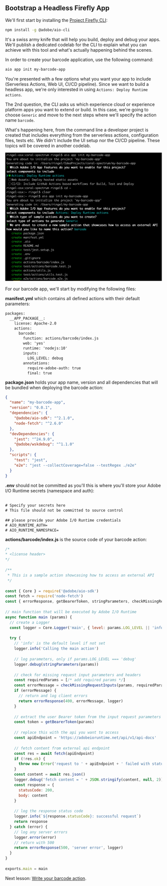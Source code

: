 ## Bootstrap a Headless Firefly App

We'll first start by installing the [Project Firefly CLI](https://github.com/adobe/aio-cli): 
```bash
npm install -g @adobe/aio-cli
```     
It's a swiss army knife that will help you build, deploy and debug your apps. We'll publish a dedicated codelab for the CLI to explain what you can achieve with this tool and what's actually happening behind the scenes.

In order to create your barcode application, use the following command:
```bash
aio app init my-barcode-app 
```

You're presented with a few options what you want your app to include (Serverless Actions, Web UI, CI/CD pipeline). Since we want to build a headless app, we're only interested in using `Actions: Deploy Runtime actions`.

The 2nd question, the CLI asks us which experience cloud or experience platform apps you want to extend or build. In this case, we're going to choose `Generic` and move to the next steps where we'll specify the action name `barcode`.  

What's happening here, from the command line a developer project is created that includes everything from the serverless actions, configuration files, tests etc. We didn't include the UI setup nor the CI/CD pipeline. These topics will be covered in another codelab.
 
![bootstrap](assets/bootstrap.png) 

For our barcode app, we'll start by modifying the following files:

**manifest.yml** which contains all defined actions with their default parameters:

```
packages:
  __APP_PACKAGE__:
    license: Apache-2.0
    actions:
      barcode:
        function: actions/barcode/index.js
        web: 'yes'
        runtime: 'nodejs:10'
        inputs:
          LOG_LEVEL: debug
        annotations:
          require-adobe-auth: true
          final: true

```

**package.json** holds your app name, version and all dependencies that will be bundled when deploying the barcode action:

```json
{
  "name": "my-barcode-app",
  "version": "0.0.1",
  "dependencies": {
    "@adobe/aio-sdk": "^2.1.0",
    "node-fetch": "^2.6.0"
  },
  "devDependencies": {
    "jest": "^24.9.0",
    "@adobe/wskdebug": "^1.1.0"
  },
  "scripts": {
    "test": "jest",
    "e2e": "jest --collectCoverage=false --testRegex ./e2e"
  }
}
```
 
**.env** should not be committed as you'll this is where you'll store your Adobe I/O Runtime secrets (namespace and auth):

```

# Specify your secrets here
# This file should not be committed to source control

## please provide your Adobe I/O Runtime credentials
# AIO_RUNTIME_AUTH=
# AIO_RUNTIME_NAMESPACE=
```

**actions/barcode/index.js** is the source code of your barcode action:       

```javascript
/*
* <license header>
*/

/**
 * This is a sample action showcasing how to access an external API
 */

const { Core } = require('@adobe/aio-sdk')
const fetch = require('node-fetch')
const { errorResponse, getBearerToken, stringParameters, checkMissingRequestInputs } = require('../utils')

// main function that will be executed by Adobe I/O Runtime
async function main (params) {
  // create a Logger
  const logger = Core.Logger('main', { level: params.LOG_LEVEL || 'info' })

  try {
    // 'info' is the default level if not set
    logger.info('Calling the main action')

    // log parameters, only if params.LOG_LEVEL === 'debug'
    logger.debug(stringParameters(params))

    // check for missing request input parameters and headers
    const requiredParams = [/* add required params */]
    const errorMessage = checkMissingRequestInputs(params, requiredParams, ['Authorization'])
    if (errorMessage) {
      // return and log client errors
      return errorResponse(400, errorMessage, logger)
    }

    // extract the user Bearer token from the input request parameters
    const token = getBearerToken(params)

    // replace this with the api you want to access
    const apiEndpoint = 'https://adobeioruntime.net/api/v1/api-docs'

    // fetch content from external api endpoint
    const res = await fetch(apiEndpoint)
    if (!res.ok) {
      throw new Error('request to ' + apiEndpoint + ' failed with status code ' + res.status)
    }
    const content = await res.json()
    logger.debug('fetch content = ' + JSON.stringify(content, null, 2))
    const response = {
      statusCode: 200,
      body: content
    }

    // log the response status code
    logger.info(`${response.statusCode}: successful request`)
    return response
  } catch (error) {
    // log any server errors
    logger.error(error)
    // return with 500
    return errorResponse(500, 'server error', logger)
  }
}

exports.main = main
```

Next lesson: [Write your barcode action](/lessons/barcode.md).